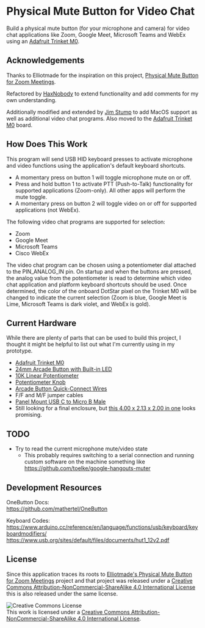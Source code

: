 # Physical Mute Button for Video Chat

Build a physical mute button (for your microphone and camera) for video chat
applications like Zoom, Google Meet, Microsoft Teams and WebEx using an
[Adafruit Trinket M0](https://www.adafruit.com/product/3500).

## Acknowledgements

Thanks to Elliotmade for the inspiration on this project,
[Physical Mute Button for Zoom Meetings](https://elliotmade.com/2020/04/23/physical-mute-button-for-zoom-meetings/).

Refactored by [HaxNobody](https://gist.github.com/HaxNobody/7bde369d7a41348b8b91c1a4f358ea4a)
to extend functionality and add comments for my own understanding.

Additionally modified and extended by [Jim Stump](https://github.com/jimstump/trinket-m0-physical-mute-button-for-video-chat)
to add MacOS support as well as additional video chat programs.  Also moved to
the [Adafruit Trinket M0](https://www.adafruit.com/product/3500) board.

## How Does This Work

This program will send USB HID keyboard presses to activate microphone and
video functions using the application's default keyboard shortcuts.
 * A momentary press on button 1 will toggle microphone mute on or off.
 * Press and hold button 1 to activate PTT (Push-to-Talk) functionality for
   supported applications (Zoom-only).  All other apps will perform the
   mute toggle.
 * A momentary press on button 2 will toggle video on or off for supported
   applications (not WebEx).

The following video chat programs are supported for selection:
 * Zoom
 * Google Meet
 * Microsoft Teams
 * Cisco WebEx

The video chat program can be chosen using a potentiometer dial attached to
the PIN_ANALOG_IN pin.  On startup and when the buttons are pressed, the
analog value from the potentiometer is read to determine which video chat
application and platform keyboard shortcuts should be used.  Once determined,
the color of the onboard DotStar pixel on the Trinket M0 will be changed to
indicate the current selection (Zoom is blue, Google Meet is Lime, Microsoft
Teams is dark violet, and WebEx is gold).

## Current Hardware

While there are plenty of parts that can be used to build this project, I
thought it might be helpful to list out what I'm currently using in my
prototype.

* [Adafruit Trinket M0](https://www.adafruit.com/product/3500)
* [24mm Arcade Button with Built-in LED](https://www.amazon.com/dp/B06Y29LBJ4)
* [10K Linear Potentiometer](https://www.adafruit.com/product/562)
* [Potentiometer Knob](https://www.adafruit.com/product/2047)
* [Arcade Button Quick-Connect Wires](https://www.adafruit.com/product/1152)
* F/F and M/F jumper cables
* [Panel Mount USB C to Micro B Male](https://www.adafruit.com/product/4056)
* Still looking for a final enclosure, but [this 4.00 x 2.13 x 2.00 in one](https://www.polycase.com/ts-2420p) looks promising.

## TODO

 * Try to read the current microphone mute/video state
   * This probably requires switching to a serial connection and running
     custom software on the machine something like https://github.com/toelke/google-hangouts-muter

## Development Resources

OneButton Docs:  
https://github.com/mathertel/OneButton

Keyboard Codes:  
https://www.arduino.cc/reference/en/language/functions/usb/keyboard/keyboardmodifiers/
https://www.usb.org/sites/default/files/documents/hut1_12v2.pdf

## License

Since this application traces its roots to [Elliotmade's Physical Mute Button for Zoom Meetings](https://elliotmade.com/2020/04/23/physical-mute-button-for-zoom-meetings/)
project and that project was released under a [Creative Commons Attribution-NonCommercial-ShareAlike 4.0 International License](http://creativecommons.org/licenses/by-nc-sa/4.0/)
this is also released under the same license.

![Creative Commons License](https://i.creativecommons.org/l/by-nc-sa/4.0/88x31.png)  
This work is licensed under a [Creative Commons Attribution-NonCommercial-ShareAlike 4.0 International License](http://creativecommons.org/licenses/by-nc-sa/4.0/).
